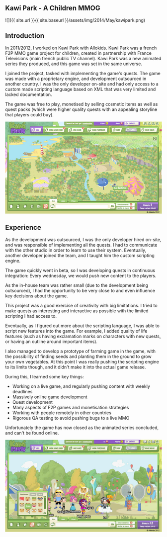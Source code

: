 ## Kawi Park - A Children MMOG

![]({{ site.url }}{{ site.baseurl }}/assets/img/2014/May/kawipark.png)

## Introduction
In 2011/2012, I worked on Kawi Park with Allokids. Kawi Park was a french F2P MMO game project for children, created in partnership with France Televisions (main french public TV channel). Kawi Park was a new animated series they produced, and this game was set in the same universe.

I joined the project, tasked with implementing the game's quests. The game was made with a proprietary engine, and development outsourced in another country. I was the only developer on-site and had only access to a custom made scripting language based on XML that was very limited and lacked documentation.

The game was free to play, monetised by selling cosmetic items as well as quest packs (which were higher quality quests with an appealing storyline that players could buy).

![](assets/img/2014/May/Decouvre_le_Kawi_Park.jpg)

## Experience
As the development was outsourced, I was the only developer hired on-site, and was responsible of implementing all the quests. I had to communicate with the other studio in order to learn to use their system. Eventually, another developer joined the team, and I taught him the custom scripting engine.

The game quickly went in beta, so I was developing quests in continuous integration: Every wednesday, we would push new content to the players.

As the in-house team was rather small (due to the development being outsourced), I had the opportunity to be very close to and even influence key decisions about the game.

This project was a good exercise of creativity with big limitations. I tried to make quests as interesting and interactive as possible with the limited scripting I had access to.

Eventually, as I figured out more about the scripting language, I was able to script new features into the game. For example, I added quality of life features (such as having exclamation marks on characters with new quests, or having an outline around important items).

I also managed to develop a prototype of farming game in the game, with the possibility of finding seeds and planting them in the ground to grow your own vegetables. At this point I was really pushing the scripting engine to its limits though, and it didn't make it into the actual game release.


During this, I learned some key things:
* Working on a live game, and regularly pushing content with weekly deadlines
* Massively online game development
* Quest development
* Many aspects of F2P games and monetisation strategies
* Working with people remotely in other countries
* Rigorous QA testing to avoid pushing bugs to a live MMO



Unfortunately the game has now closed as the animated series concluded, and can't be found online.

![](assets/img/2014/May/Kawi_Park_306439562.jpg)